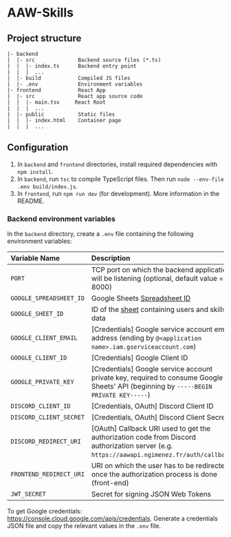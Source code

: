 # AAW-Skills

## Project structure

```text
|- backend
|  |- src              Backend source files (*.ts)
|  |  |- index.ts      Backend entry point
|  |  |  ...
|  |- build            Compiled JS files
|  |- .env             Environment variables
|- frontend            React App
|  |- src              React app source code
|  |  |- main.tsx     React Root
|  |  |  ...
|  |- public           Static files
|  |  |- index.html    Container page
|  |  |  ...
```

## Configuration

1. In `backend` and `frontend` directories, install required dependencies with `npm install`.
2. In `backend`, run `tsc` to compile TypeScript files. Then run `node --env-file .env build/index.js`.
3. In `frontend`, run `npm run dev` (for development). More information in the README.

### Backend environment variables

In the `backend` directory, create a `.env` file containing the following environment variables:

| Variable Name           | Description                                                                                                                                 |
|:------------------------|:--------------------------------------------------------------------------------------------------------------------------------------------|
| `PORT`                  | TCP port on which the backend application will be listening (optional, default value = 8000)                                                |
| `GOOGLE_SPREADSHEET_ID` | Google Sheets [Spreadsheet ID](https://developers.google.com/sheets/api/guides/concepts)                                                    |
| `GOOGLE_SHEET_ID`       | ID of the [sheet](https://developers.google.com/sheets/api/guides/concepts) containing users and skills data                                |
| `GOOGLE_CLIENT_EMAIL`   | [Credentials] Google service account email address (ending by `@<application name>.iam.gserviceaccount.com`)                                |
| `GOOGLE_CLIENT_ID`      | [Credentials] Google Client ID                                                                                                              |
| `GOOGLE_PRIVATE_KEY`    | [Credentials] Google service account private key, required to consume Google Sheets' API (beginning by `-----BEGIN PRIVATE KEY-----`)       |
| `DISCORD_CLIENT_ID`     | [Credentials, OAuth] Discord Client ID                                                                                                      |
| `DISCORD_CLIENT_SECRET` | [Credentials, OAuth] Discord Client Secret                                                                                                  |
| `DISCORD_REDIRECT_URI`  | [OAuth] Callback URI used to get the authorization code from Discord authorization server (e.g. `https://aawapi.ngimenez.fr/auth/callback`) |
| `FRONTEND_REDIRECT_URI` | URI on which the user has to be redirected once the authorization process is done (front-end)                                               |
| `JWT_SECRET`            | Secret for signing JSON Web Tokens                                                                                                          |

To get Google credentials: <https://console.cloud.google.com/apis/credentials>. Generate a credentials JSON file and copy the relevant values in the `.env` file.